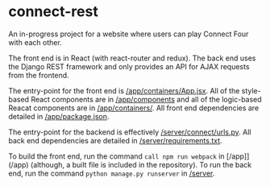 # connect-rest

An in-progress project for a website where users can play Connect Four with each other. 

The front end is in React (with react-router and redux). The back end uses the Django REST framework and only provides an API for AJAX requests from the frontend.

The entry-point for the front end is [/app/containers/App.jsx](/app/containers/App.jsx). All of the style-based React components are in [/app/components](/app/components) and all of the logic-based Reacat components are in [/app/containers/](/app/containers/). All front end dependencies are detailed in [/app/package.json](/app/package.json).

The entry-point for the backend is effectively [/server/connect/urls.py](/server/connect/urls.py). All back end dependencies are detailed in [/server/requirements.txt](/server/requirements.txt).

To build the front end, run the command `call npm run webpack` in [/app]](/app) (although, a built file is included in the repository). To run the back end, run the command `python manage.py runserver` in [/server](/server).

